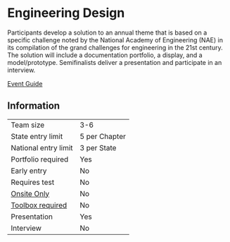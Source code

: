 # Engineering Design

Participants develop a solution to an annual theme that is
based on a specific challenge noted by the National Academy
of Engineering (NAE) in its compilation of the grand challenges
for engineering in the 21st century. The solution will include a
documentation portfolio, a display, and a model/prototype.
Semifinalists deliver a presentation and participate in an
interview.

[Event Guide](https://lwsd.sharepoint.com/:b:/r/sites/GR-JHS-TechnologyStudentAssociation-SCA/Shared%20Documents/23-24/Competition/Event%20Guides/HS%20-%20Engineering%20Design.pdf)

## Information

|                             |               |
| --------------------------- | ------------- |
| Team size                   | 3-6           |
| State entry limit           | 5 per Chapter |
| National entry limit        | 3 per State   |
| Portfolio required          | Yes           |
| Early entry                 | No            |
| Requires test               | No            |
| [Onsite Only](/#terms)      | No            |
| [Toolbox required](/#terms) | No            |
| Presentation                | Yes           |
| Interview                   | No            |
